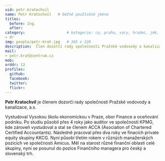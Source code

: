 ```yaml
---
uid: petr.kratochvil
name: Petr Kratochvíl  	# běžně používáné jméno
titles:
  before: Ing. 
  after: 
category:                 	# kategorie: rp, praha, vary, hradec, jmk, senat
- dr
img: people/petr-krat.jpg   # 165 x 220
description:  Člen dozorčí rady společnosti Pražské vodovody a kanalizace, a.s. 	# kratký popis, max 160 znaků
mail: 
- petr.krat@centrum.cz
mob:
orddr: 13
profiles:
  github:       
  facebook:    
  twitter: 		  
  flickr:		  
---
```


**Petr Kratochvíl** je členem dozorčí rady společnosti Pražské vodovody a kanalizace, a.s.

Vystudoval Vysokou školu ekonomickou v Praze, obor Finance a oceňování podniku. Po studiu působil přes 4 roky jako auditor ve společnosti KPMG, kde zároveň vystudoval a stal se členem ACCA (Asociation of Chartered Certified Accountants). Následně pracoval přes dva roky ve finacích private equity skupiny KKCG. Nyní působí třetím rokem v různých manažerských pozicích ve společnosti Amicus. Měl na starost různé finanční oblasti celé skupiny, nyní se posunul do pozice Finančního managera pro český a slovenský trh.

